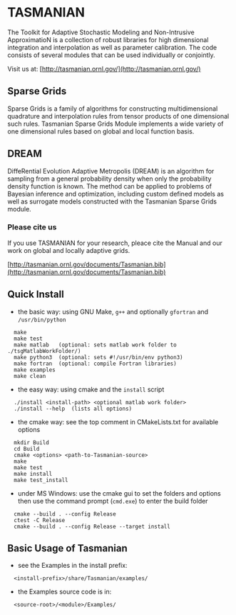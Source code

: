 # TASMANIAN

The Toolkit for Adaptive Stochastic Modeling and Non-Intrusive ApproximatioN is a collection of robust libraries for high dimensional integration and interpolation as well as parameter calibration. The code consists of several modules that can be used individually or conjointly.

Visit us at: [http://tasmanian.ornl.gov/](http://tasmanian.ornl.gov/)

Sparse Grids
--------------

Sparse Grids is a family of algorithms for constructing multidimensional quadrature and interpolation rules from tensor products of one dimensional such rules. Tasmanian Sparse Grids Module implements a wide variety of one dimensional rules based on global and local function basis.

DREAM
--------------

DiffeRential Evolution Adaptive Metropolis (DREAM) is an algorithm for sampling from a general probability density when only the probability density function is known. The method can be applied to problems of Bayesian inference and optimization, including custom defined models as well as surrogate models constructed with the Tasmanian Sparse Grids module.

### Please cite us
If you use TASMANIAN for your research, pleace cite the Manual and our work on global and locally adaptive grids.

[http://tasmanian.ornl.gov/documents/Tasmanian.bib](http://tasmanian.ornl.gov/documents/Tasmanian.bib)

Quick Install
--------------

* the basic way: using GNU Make, `g++` and optionally `gfortran` and `/usr/bin/python`
```
  make
  make test
  make matlab   (optional: sets matlab work folder to ./tsgMatlabWorkFolder/)
  make python3  (optional: sets #!/usr/bin/env python3)
  make fortran  (optional: compile Fortran libraries)
  make examples
  make clean
```
* the easy way: using cmake and the `install` script
```
  ./install <install-path> <optional matlab work folder>
  ./install --help  (lists all options)
```
* the cmake way: see the top comment in CMakeLists.txt for available options
```
  mkdir Build
  cd Build
  cmake <options> <path-to-Tasmanian-source>
  make
  make test
  make install
  make test_install
```
* under MS Windows: use the cmake gui to set the folders and options then use the command prompt (`cmd.exe`) to enter the build folder
```
  cmake --build . --config Release
  ctest -C Release
  cmake --build . --config Release --target install
```

Basic Usage of Tasmanian
--------------

* see the Examples in the install prefix:
```
  <install-prefix>/share/Tasmanian/examples/
```
* the Examples source code is in:
```
  <source-root>/<module>/Examples/
```